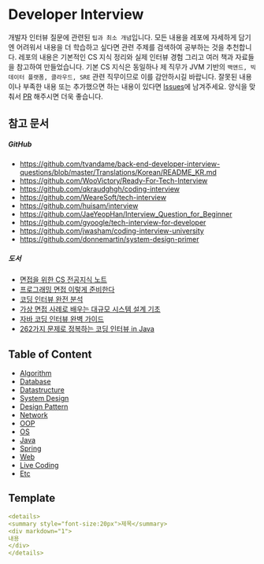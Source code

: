 # Developer Interview
개발자 인터뷰 질문에 관련된 `팁과 최소 개념`입니다. 모든 내용을 레포에 자세하게 담기엔 어려워서 내용을 더 학습하고 싶다면 관련 주제를 검색하여 공부하는 것을 추천합니다. 레포의 내용은 기본적인 CS 지식 정리와 실제 인터뷰 경험 그리고 여러 책과 자료들을 참고하여 만들었습니다. 기본 CS 지식은 동일하나 제 직무가 JVM 기반의 `백앤드, 빅데이터 플랫폼, 클라우드, SRE` 관련 직무이므로 이를 감안하시길 바랍니다. 잘못된 내용이나 부족한 내용 또는 추가했으면 하는 내용이 있다면 [Issues](https://github.com/yoonje/developer-interview/issues)에 남겨주세요. 양식을 맞춰서 [PR](https://github.com/yoonje/developer-interview/pulls) 해주시면 더욱 좋습니다.

## 참고 문서
##### GitHub
- https://github.com/tvandame/back-end-developer-interview-questions/blob/master/Translations/Korean/README_KR.md
- https://github.com/WooVictory/Ready-For-Tech-Interview
- https://github.com/qkraudghgh/coding-interview
- https://github.com/WeareSoft/tech-interview
- https://github.com/huisam/interview
- https://github.com/JaeYeopHan/Interview_Question_for_Beginner
- https://github.com/gyoogle/tech-interview-for-developer
- https://github.com/jwasham/coding-interview-university
- https://github.com/donnemartin/system-design-primer

##### 도서
- [면접을 위한 CS 전공지식 노트](https://www.aladin.co.kr/shop/wproduct.aspx?ItemId=292815727)
- [프로그래밍 면접 이렇게 준비한다](https://www.aladin.co.kr/shop/wproduct.aspx?ItemId=195800711)
- [코딩 인터뷰 완전 분석](https://www.aladin.co.kr/shop/wproduct.aspx?ItemId=115116545)
- [가상 면접 사례로 배우는 대규모 시스템 설계 기초](https://www.aladin.co.kr/shop/wproduct.aspx?ItemId=276041776)
- [자바 코딩 인터뷰 완벽 가이드](https://www.aladin.co.kr/shop/wproduct.aspx?ItemId=299393634)
- [262가지 문제로 정복하는 코딩 인터뷰 in Java](https://www.aladin.co.kr/shop/wproduct.aspx?ItemId=279822364)

## Table of Content
- [Algorithm](./Algorithm/README.md)
- [Database](./Database/README.md)
- [Datastructure](./Datastructure/README.md)
- [System Design](./SystemDesign/README.md)
- [Design Pattern](./DesignPattern/README.md)
- [Network](./Network/README.md)
- [OOP](./OOP/README.md)
- [OS](./OS/README.md)
- [Java](./Java/README.md)
- [Spring](./Spring/README.md)
- [Web](./Web/README.md)
- [Live Coding](./LiveCoding/README.md)
- [Etc](./Etc/README.md)

## Template
```yml
<details>
<summary style="font-size:20px">제목</summary>
<div markdown="1">
내용
</div>
</details>
```
